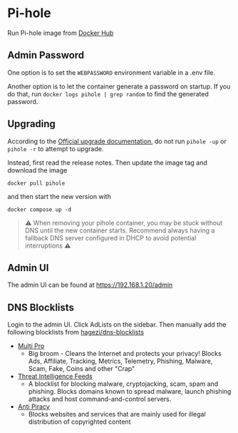 # Pi-hole

Run Pi-hole image from [Docker Hub](https://hub.docker.com/r/pihole/pihole)

## Admin Password

One option is to set the `WEBPASSWORD` environment variable in a .env file.

Another option is to let the container generate a password on startup. If you do that, run `docker logs pihole | grep random` to find the generated password.

## Upgrading

According to the [Official upgrade documentation](https://github.com/pi-hole/docker-pi-hole?tab=readme-ov-file#upgrading--reconfiguring), do not run `pihole -up` or `pihole -r` to attempt to upgrade.

Instead, first read the release notes. Then update the image tag and download the image

```shell
docker pull pihole
```

 and then start the new version with

 ```shell
 docker compose up -d
 ```

> :warning: When removing your pihole container, you may be stuck without DNS until the new container starts. Recommend always having a fallback DNS server configured in DHCP to avoid potential interruptions :warning:

## Admin UI

The admin UI can be found at <https://192.168.1.20/admin>

## DNS Blocklists

Login to the admin UI. Click AdLists on the sidebar. Then manually add the following blocklists from [hagezi/dns-blocklists](https://github.com/hagezi/dns-blocklists)

- [Multi Pro](https://github.com/hagezi/dns-blocklists?tab=readme-ov-file#pro)
  - Big broom - Cleans the Internet and protects your privacy! Blocks Ads, Affiliate, Tracking, Metrics, Telemetry, Phishing, Malware, Scam, Fake, Coins and other "Crap"
- [Threat Intelligence Feeds](https://github.com/hagezi/dns-blocklists?tab=readme-ov-file#tif)
  - A blocklist for blocking malware, cryptojacking, scam, spam and phishing. Blocks domains known to spread malware, launch phishing attacks and host command-and-control servers.
- [Anti Piracy](https://github.com/hagezi/dns-blocklists?tab=readme-ov-file#piracy)
  - Blocks websites and services that are mainly used for illegal distribution of copyrighted content
